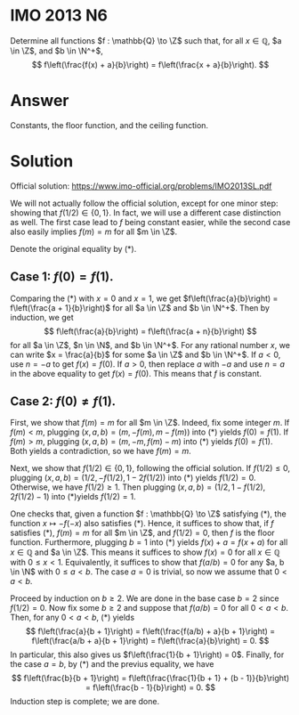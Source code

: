 # IMO 2013 N6

Determine all functions $f : \mathbb{Q} \to \Z$ such that, for all $x \in \mathbb{Q}$, $a \in \Z$, and $b \in \N^+$,
$$ f\left(\frac{f(x) + a}{b}\right) = f\left(\frac{x + a}{b}\right). $$



# Answer

Constants, the floor function, and the ceiling function.



# Solution

Official solution: <https://www.imo-official.org/problems/IMO2013SL.pdf>

We will not actually follow the official solution, except for one minor step: showing that $f(1/2) \in \{0, 1\}$.
In fact, we will use a different case distinction as well.
The first case lead to $f$ being constant easier, while the second case also easily implies $f(m) = m$ for all $m \in \Z$.

Denote the original equality by $(*)$.


## Case 1: $f(0) = f(1)$.

Comparing the $(*)$ with $x = 0$ and $x = 1$, we get $f\left(\frac{a}{b}\right) = f\left(\frac{a + 1}{b}\right)$ for all $a \in \Z$ and $b \in \N^+$.
Then by induction, we get
$$ f\left(\frac{a}{b}\right) = f\left(\frac{a + n}{b}\right) $$
for all $a \in \Z$, $n \in \N$, and $b \in \N^+$.
For any rational number $x$, we can write $x = \frac{a}{b}$ for some $a \in \Z$ and $b \in \N^+$.
If $a < 0$, use $n = -a$ to get $f(x) = f(0)$.
If $a > 0$, then replace $a$ with $-a$ and use $n = a$ in the above equality to get $f(x) = f(0)$.
This means that $f$ is constant.


## Case 2: $f(0) \neq f(1)$.

First, we show that $f(m) = m$ for all $m \in \Z$.
Indeed, fix some integer $m$.
If $f(m) < m$, plugging $(x, a, b) = (m, -f(m), m - f(m))$ into $(*)$ yields $f(0) = f(1)$.
If $f(m) > m$, plugging $(x, a, b) = (m, -m, f(m) - m)$ into $(*)$ yields $f(0) = f(1)$.
Both yields a contradiction, so we have $f(m) = m$.

Next, we show that $f(1/2) \in \{0, 1\}$, following the official solution.
If $f(1/2) \leq 0$, plugging $(x, a, b) = (1/2, -f(1/2), 1 - 2f(1/2))$ into $(*)$ yields $f(1/2) = 0$.
Otherwise, we have $f(1/2) \geq 1$.
Then plugging $(x, a, b) = (1/2, 1 - f(1/2), 2f(1/2) - 1)$ into $(*)$yields $f(1/2) = 1$.

One checks that, given a function $f : \mathbb{Q} \to \Z$ satisfying $(*)$, the function $x \mapsto -f(-x)$ also satisfies $(*)$.
Hence, it suffices to show that, if $f$ satisfies $(*)$, $f(m) = m$ for all $m \in \Z$, and $f(1/2) = 0$, then $f$ is the floor function.
Furthermore, plugging $b = 1$ into $(*)$ yields $f(x) + a = f(x + a)$ for all $x \in \mathbb{Q}$ and $a \in \Z$.
This means it suffices to show $f(x) = 0$ for all $x \in \mathbb{Q}$ with $0 \leq x < 1$.
Equivalently, it suffices to show that $f(a/b) = 0$ for any $a, b \in \N$ with $0 \leq a < b$.
The case $a = 0$ is trivial, so now we assume that $0 < a < b$.

Proceed by induction on $b \geq 2$.
We are done in the base case $b = 2$ since $f(1/2) = 0$.
Now fix some $b \geq 2$ and suppose that $f(a/b) = 0$ for all $0 < a < b$.
Then, for any $0 < a < b$, $(*)$ yields
$$ f\left(\frac{a}{b + 1}\right) = f\left(\frac{f(a/b) + a}{b + 1}\right) = f\left(\frac{a/b + a}{b + 1}\right) = f\left(\frac{a}{b}\right) = 0. $$
In particular, this also gives us $f\left(\frac{1}{b + 1}\right) = 0$.
Finally, for the case $a = b$, by $(*)$ and the previus equality, we have
$$ f\left(\frac{b}{b + 1}\right) = f\left(\frac{\frac{1}{b + 1} + (b - 1)}{b}\right) = f\left(\frac{b - 1}{b}\right) = 0. $$
Induction step is complete; we are done.
